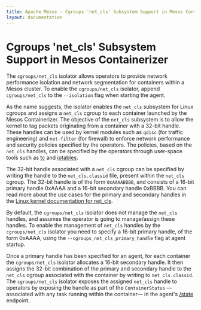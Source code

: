 ```yaml
---
title: Apache Mesos - Cgroups 'net_cls' Subsystem Support in Mesos Containerizer
layout: documentation
---
```


# Cgroups 'net_cls' Subsystem Support in Mesos Containerizer

The `cgroups/net_cls` isolator allows operators to provide network
performance isolation and network segmentation for containers within a
Mesos cluster. To enable the `cgroups/net_cls` isolator, append
`cgroups/net_cls` to the `--isolation` flag when starting the agent.

As the name suggests, the isolator enables the `net_cls` subsystem for
Linux cgroups and assigns a `net_cls` cgroup to each container
launched by the Mesos Containerizer. The objective of the `net_cls`
subsystem is to allow the kernel to tag packets originating from a
container with a 32-bit handle. These handles can be used by kernel
modules such as `qdisc` (for traffic engineering) and `net-filter`
(for firewall) to enforce network performance and security policies
specified by the operators.  The policies, based on the `net_cls`
handles, can be specified by the operators through user-space tools
such as
[tc](http://tldp.org/HOWTO/Traffic-Control-HOWTO/software.html#s-iproute2-tc)
and [iptables](http://linux.die.net/man/8/iptables).

The 32-bit handle associated with a `net_cls` cgroup can be specified
by writing the handle to the `net_cls.classid` file, present within
the `net_cls` cgroup. The 32-bit handle is of the form `0xAAAABBBB`,
and consists of a 16-bit primary handle 0xAAAA and a 16-bit secondary
handle 0xBBBB. You can read more about the use cases for the primary
and secondary handles in the [Linux kernel documentation for
net_cls](https://www.kernel.org/doc/Documentation/cgroup-v1/net_cls.txt).

By default, the `cgroups/net_cls` isolator does not manage the
`net_cls` handles, and assumes the operator is going to manage/assign
these handles. To enable the management of `net_cls` handles by the
`cgroups/net_cls` isolator you need to specify a 16-bit primary
handle, of the form 0xAAAA, using the
`--cgroups_net_cls_primary_handle` flag at agent startup.

Once a primary handle has been specified for an agent, for each
container the `cgroups/net_cls` isolator allocates a 16-bit secondary
handle. It then assigns the 32-bit combination of the primary and
secondary handle to the `net_cls` cgroup associated with the container
by writing to `net_cls.classid`. The `cgroups/net_cls` isolator
exposes the assigned `net_cls` handle to operators by exposing the
handle as part of the `ContainerStatus` &mdash;associated with any
task running within the container&mdash; in the agent's
[/state](../endpoints/slave/state.md) endpoint.
